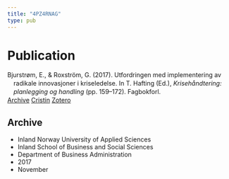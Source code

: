 ```yaml
---
title: "4PZ4RNAG"
type: pub
---
```

<h1>Publication</h1>
<article id="csl-bib-container-4PZ4RNAG" class="csl-bib-container">
  <div class="csl-bib-body" style="line-height: 1.35; padding-left: 1em; text-indent:-1em;">
  <div class="csl-entry">Bjurstr&#xF8;m, E., &amp; Roxstr&#xF6;m, G. (2017). Utfordringen med implementering av radikale innovasjoner i kriseledelse. In T. Hafting (Ed.), <i>Kriseh&#xE5;ndtering: planlegging og handling</i> (pp. 159&#x2013;172). Fagbokforl.</div>
</div>
  <div class="csl-bib-buttons">
    <a href="#taxonomy-article-4PZ4RNAG" class="csl-bib-button">Archive</a>
    <a href="https://app.cristin.no/results/show.jsf?id=1514284" alt="Cristin URL" class="csl-bib-button">Cristin</a>
    <a href="http://zotero.org/groups/5402882/items/4PZ4RNAG" alt="Zotero URL" class="csl-bib-button">Zotero</a>
  </div>
  <div id="csl-bib-meta-container-4PZ4RNAG"></div>
</article>
<div id="csl-bib-meta-4PZ4RNAG" class="csl-bib-meta">
  <article id="taxonomy-article-4PZ4RNAG" class="taxonomy-article">
    <h1>Archive</h1>
    <ul>
      <li>Inland Norway University of Applied Sciences</li>
      <li>Inland School of Business and Social Sciences</li>
      <li>Department of Business Administration</li>
      <li>2017</li>
      <li>November</li>
    </ul>
  </article>
</div>
